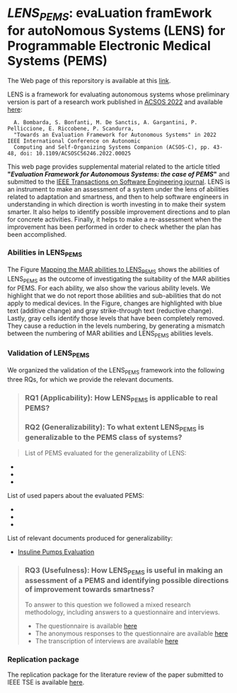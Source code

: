 # *LENS<sub>PEMS</sub>*: evaLuation framEwork for autoNomous Systems (LENS) for Programmable Electronic Medical Systems (PEMS)

The Web page of this reporsitory is available at this [link](https://martins83.github.io/LENS/).

LENS is a framework for evaluating autonomous systems whose preliminary version is part of a research work published in [ACSOS 2022](https://2022.acsos.org/) and available [here](https://ieeexplore.ieee.org/abstract/document/9935081):

      A. Bombarda, S. Bonfanti, M. De Sanctis, A. Gargantini, P. Pelliccione, E. Riccobene, P. Scandurra, 
      "Towards an Evaluation Framework for Autonomous Systems" in 2022 IEEE International Conference on Autonomic 
      Computing and Self-Organizing Systems Companion (ACSOS-C), pp. 43-48, doi: 10.1109/ACSOSC56246.2022.00025

This web page provides supplemental material related to the article titled **"_Evaluation Framework for Autonomous Systems: the case of PEMS_"** and submitted to the [IEEE Transactions on Software Engineering journal](https://ieeexplore.ieee.org/xpl/aboutJournal.jsp?punumber=32). LENS is an instrument to make an assessment of a system under the lens of abilities related to adaptation and smartness, and then to help software engineers in understanding in which direction is worth investing in to make their system smarter. It also helps to identify possible improvement directions and to plan for concrete activities. Finally, it helps to make a re-assessment when the improvement has been performed in order to check whether the plan has been accomplished.

### **Abilities in LENS<sub>PEMS</sub>** 
The Figure [Mapping the MAR abilities to LENS<sub>PEMS</sub>](https://github.com/Martins83/LENS/blob/main/Mapping%20table%20MAR%20LENS_PEMS.pdf) shows the abilities of LENS<sub>PEMS</sub> as the outcome of investigating the suitability of the MAR abilities for PEMS. For each ability, we also show the various ability levels. We highlight that we do not report those abilities and sub-abilities that do not apply to medical devices.
In the Figure, changes are highlighted with blue text (additive change) and gray strike-through text (reductive change). Lastly, gray cells identify those levels that have been completely removed. They cause a reduction in the levels numbering, by generating a mismatch between the numbering of MAR abilities and LENS<sub>PEMS</sub> abilities levels. 

### **Validation of LENS<sub>PEMS</sub>** 
We organized the validation of the LENS<sub>PEMS</sub> framework into the following three RQs, for which we provide the relevant documents.

> ### **RQ1 (Applicability):** How LENS<sub>PEMS</sub> is applicable to real PEMS?
>
> ### **RQ2 (Generalizability):** To what extent LENS<sub>PEMS</sub> is generalizable to the PEMS class of systems?

> List of PEMS evaluated for the generalizability of LENS:

*
*
*

List of used papers about the evaluated PEMS:

*
*
*

List of relevant documents produced for generalizability:
 
 * [Insuline Pumps Evaluation](https://github.com/Martins83/LENS/blob/main/LENS_INSULINE_PUMP_GSSI.docx)


> ### **RQ3 (Usefulness):** How LENS<sub>PEMS</sub> is useful in making an assessment of a PEMS and identifying possible directions of improvement towards smartness?
> To answer to this question we followed a mixed research methodology, including answers to a questionnaire and interviews.
> * The questionnaire is available [here](https://github.com/Martins83/LENS/blob/main/LENS4PEMS%20-%20Google%20Forms.pdf)
> * The anonymous responses to the questionnaire are available [here]()
> * The transcription of interviews are available [here]()


### **Replication package** 
The replication package for the literature review of the paper submitted to IEEE TSE is available [here](https://github.com/Martins83/LENS/blob/main/Literature_Review_Replication_Package.zip). 






